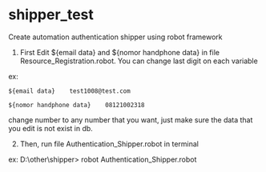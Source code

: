 # shipper_test
Create automation authentication shipper using robot framework

1. First Edit ${email data} and ${nomor handphone data} in file Resource_Registration.robot. You can change last digit on each variable

ex: 

    ${email data}    test1008@test.com

    ${nomor handphone data}    08121002318
    
change number to any number that you want, just make sure the data that you edit is not exist in db.

2. Then, run file Authentication_Shipper.robot in terminal

ex: D:\other\shipper> robot Authentication_Shipper.robot
